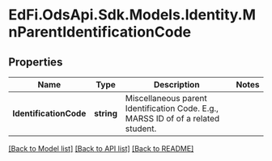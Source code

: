 # EdFi.OdsApi.Sdk.Models.Identity.MnParentIdentificationCode
## Properties

Name | Type | Description | Notes
------------ | ------------- | ------------- | -------------
**IdentificationCode** | **string** | Miscellaneous parent Identification Code. E.g., MARSS ID of of a related student. | 

[[Back to Model list]](../README.md#documentation-for-models) [[Back to API list]](../README.md#documentation-for-api-endpoints) [[Back to README]](../README.md)

